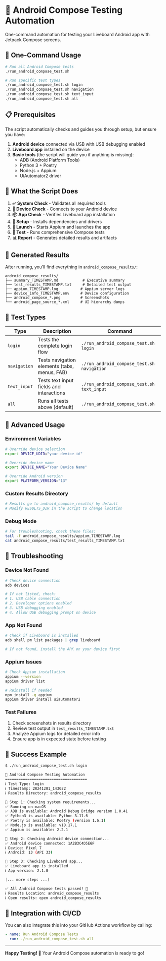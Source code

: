 # 🤖 Android Compose Testing Automation

One-command automation for testing your Liveboard Android app with Jetpack Compose screens.

## 🚀 One-Command Usage

```bash
# Run all Android Compose tests
./run_android_compose_test.sh

# Run specific test types
./run_android_compose_test.sh login
./run_android_compose_test.sh navigation  
./run_android_compose_test.sh text_input
./run_android_compose_test.sh all
```

## 📋 Prerequisites

The script automatically checks and guides you through setup, but ensure you have:

1. **Android device** connected via USB with USB debugging enabled
2. **Liveboard app** installed on the device
3. **Basic tools** (the script will guide you if anything is missing):
   - ADB (Android Platform Tools)
   - Python 3 + Poetry
   - Node.js + Appium
   - UiAutomator2 driver

## 🎯 What the Script Does

1. **✅ System Check** - Validates all required tools
2. **📱 Device Check** - Connects to your Android device
3. **📦 App Check** - Verifies Liveboard app installation
4. **🔧 Setup** - Installs dependencies and drivers
5. **🚀 Launch** - Starts Appium and launches the app
6. **🧪 Test** - Runs comprehensive Compose tests
7. **📊 Report** - Generates detailed results and artifacts

## 📁 Generated Results

After running, you'll find everything in `android_compose_results/`:

```
android_compose_results/
├── summary_TIMESTAMP.md           # Executive summary
├── test_results_TIMESTAMP.txt     # Detailed test output  
├── appium_TIMESTAMP.log          # Appium server logs
├── device_info_TIMESTAMP.env     # Device configuration
├── android_compose_*.png         # Screenshots
└── android_page_source_*.xml     # UI hierarchy dumps
```

## 🎪 Test Types

| Type | Description | Command |
|------|-------------|---------|
| `login` | Tests the complete login flow | `./run_android_compose_test.sh login` |
| `navigation` | Tests navigation elements (tabs, menus, FAB) | `./run_android_compose_test.sh navigation` |
| `text_input` | Tests text input fields and interactions | `./run_android_compose_test.sh text_input` |
| `all` | Runs all tests above (default) | `./run_android_compose_test.sh` |

## 🔧 Advanced Usage

### Environment Variables
```bash
# Override device selection
export DEVICE_UDID="your-device-id"

# Override device name  
export DEVICE_NAME="Your Device Name"

# Override Android version
export PLATFORM_VERSION="13"
```

### Custom Results Directory
```bash
# Results go to android_compose_results/ by default
# Modify RESULTS_DIR in the script to change location
```

### Debug Mode
```bash
# For troubleshooting, check these files:
tail -f android_compose_results/appium_TIMESTAMP.log
cat android_compose_results/test_results_TIMESTAMP.txt
```

## 🚨 Troubleshooting

### Device Not Found
```bash
# Check device connection
adb devices

# If not listed, check:
# 1. USB cable connection
# 2. Developer options enabled
# 3. USB debugging enabled
# 4. Allow USB debugging prompt on device
```

### App Not Found  
```bash
# Check if Liveboard is installed
adb shell pm list packages | grep liveboard

# If not found, install the APK on your device first
```

### Appium Issues
```bash
# Check Appium installation
appium --version
appium driver list

# Reinstall if needed
npm install -g appium
appium driver install uiautomator2
```

### Test Failures
1. Check screenshots in results directory
2. Review test output in `test_results_TIMESTAMP.txt`
3. Analyze Appium logs for detailed error info
4. Ensure app is in expected state before testing

## 🎉 Success Example

```bash
$ ./run_android_compose_test.sh login

🤖 Android Compose Testing Automation
=====================================
ℹ️ Test Type: login
ℹ️ Timestamp: 20241201_143022
ℹ️ Results Directory: android_compose_results

🚀 Step 1: Checking system requirements...
✅ Running on macOS
✅ ADB is available: Android Debug Bridge version 1.0.41
✅ Python3 is available: Python 3.11.6
✅ Poetry is available: Poetry (version 1.6.1)
✅ Node.js is available: v18.17.1
✅ Appium is available: 2.2.1

🚀 Step 2: Checking Android device connection...
✅ Android device connected: 1A2B3C4D5E6F
ℹ️ Device: Pixel 7
ℹ️ Android: 13 (API 33)

🚀 Step 3: Checking Liveboard app...
✅ Liveboard app is installed
ℹ️ App version: 2.1.0

[... more steps ...]

✅ All Android Compose tests passed! 🎉
ℹ️ Results Location: android_compose_results
ℹ️ Open results: open android_compose_results
```

## 🔄 Integration with CI/CD

You can also integrate this into your GitHub Actions workflow by calling:

```yaml
- name: Run Android Compose Tests
  run: ./run_android_compose_test.sh all
```

---

**Happy Testing!** 🎯 Your Android Compose automation is ready to go! 